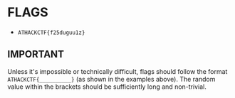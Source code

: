 # FLAGS

- `ATHACKCTF{f25duguu1z}` 


## IMPORTANT
Unless it's impossible or technically difficult, flags should follow the format `ATHACKCTF{__________}` 
(as shown in the examples above). The random value within the brackets should be sufficiently long and non-trivial.
